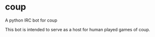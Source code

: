 # coup
A python IRC bot for coup

This bot is intended to serve as a host for human played games of coup. 
